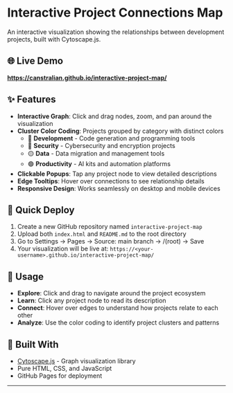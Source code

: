 # Interactive Project Connections Map

An interactive visualization showing the relationships between development projects, built with Cytoscape.js.

## 🌐 Live Demo
**https://canstralian.github.io/interactive-project-map/**

## ✨ Features

- **Interactive Graph**: Click and drag nodes, zoom, and pan around the visualization
- **Cluster Color Coding**: Projects grouped by category with distinct colors
  - 🔵 **Development** - Code generation and programming tools  
  - 🔴 **Security** - Cybersecurity and encryption projects
  - 🟡 **Data** - Data migration and management tools
  - 🟢 **Productivity** - AI kits and automation platforms
- **Clickable Popups**: Tap any project node to view detailed descriptions
- **Edge Tooltips**: Hover over connections to see relationship details
- **Responsive Design**: Works seamlessly on desktop and mobile devices

## 🚀 Quick Deploy

1. Create a new GitHub repository named `interactive-project-map`
2. Upload both `index.html` and `README.md` to the root directory
3. Go to Settings → Pages → Source: main branch → /(root) → Save
4. Your visualization will be live at: `https://<your-username>.github.io/interactive-project-map/`

## 🎯 Usage

- **Explore**: Click and drag to navigate around the project ecosystem
- **Learn**: Click any project node to read its description
- **Connect**: Hover over edges to understand how projects relate to each other
- **Analyze**: Use the color coding to identify project clusters and patterns

## 🔧 Built With

- [Cytoscape.js](https://js.cytoscape.org/) - Graph visualization library
- Pure HTML, CSS, and JavaScript
- GitHub Pages for deployment

---

